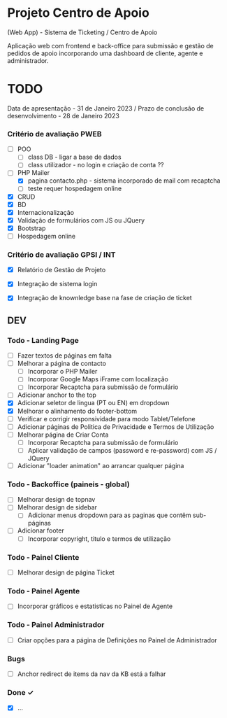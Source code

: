 # Projeto Centro de Apoio
(Web App) - Sistema de Ticketing / Centro de Apoio


Aplicação web com frontend e back-office para submissão e gestão de pedidos de apoio incorporando uma dashboard de cliente, agente e administrador.

# TODO

Data de apresentação - 31 de Janeiro 2023 / 
Prazo de conclusão de desenvolvimento - 28 de Janeiro 2023

### Critério de avaliação PWEB

- [ ] POO
	- [ ] class DB - ligar a base de dados
	- [ ] class utilizador - no login e criação de conta ??
- [ ] PHP Mailer
	- [x] pagina contacto.php - sistema incorporado de mail com recaptcha
	- [ ] teste requer hospedagem online
- [x] CRUD
- [x] BD
- [x] Internacionalização
- [x] Validação de formulários com JS ou JQuery
- [x] Bootstrap
- [ ] Hospedagem online

### Critério de avaliação GPSI / INT

- [x] Relatório de Gestão de Projeto
- [x] Integração de sistema login
- [x] Integração de knownledge base na fase de criação de ticket


## DEV
### Todo - Landing Page

- [ ] Fazer textos de páginas em falta
- [ ] Melhorar a página de contacto
	- [ ] Incorporar o PHP Mailer
	- [ ] Incorporar Google Maps iFrame com localização
	- [ ] Incorporar Recaptcha para submissão de formulário
- [ ] Adicionar anchor to the top
- [x] Adicionar seletor de lingua (PT ou EN) em dropdown
- [x] Melhorar o alinhamento do footer-bottom
- [ ] Verificar e corrigir responsividade para modo Tablet/Telefone
- [ ] Adicionar páginas de Politica de Privacidade e Termos de Utilização
- [ ] Melhorar página de Criar Conta
	- [ ] Incorporar Recaptcha para submissão de formulário
	- [ ] Aplicar validação de campos (password e re-password) com JS / JQuery
- [ ] Adicionar "loader animation" ao arrancar qualquer página

### Todo - Backoffice (paineis - global)

- [ ] Melhorar design de topnav
- [ ] Melhorar design de sidebar
	- [ ] Adicionar menus dropdown para as paginas que contêm sub-páginas
- [ ] Adicionar footer
	- [ ] Incorporar copyright, titulo e termos de utilização

### Todo - Painel Cliente

- [ ] Melhorar design de página Ticket

### Todo - Painel Agente

- [ ] Incorporar gráficos e estatisticas no Painel de Agente

### Todo - Painel Administrador

- [ ] Criar opções para a página de Definições no Painel de Administrador

### Bugs

- [ ] Anchor redirect de items da nav da KB está a falhar

### Done ✓

- [x] ...